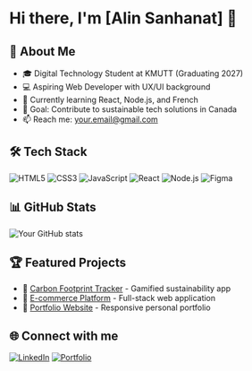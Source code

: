 # Hi there, I'm [Alin Sanhanat] 👋

## 🚀 About Me
- 🎓 Digital Technology Student at KMUTT (Graduating 2027)
- 💻 Aspiring Web Developer with UX/UI background
- 🌱 Currently learning React, Node.js, and French
- 🎯 Goal: Contribute to sustainable tech solutions in Canada
- 📫 Reach me: your.email@gmail.com

## 🛠️ Tech Stack
![HTML5](https://img.shields.io/badge/-HTML5-E34F26?style=flat&logo=html5&logoColor=white)
![CSS3](https://img.shields.io/badge/-CSS3-1572B6?style=flat&logo=css3&logoColor=white)
![JavaScript](https://img.shields.io/badge/-JavaScript-F7DF1E?style=flat&logo=javascript&logoColor=black)
![React](https://img.shields.io/badge/-React-61DAFB?style=flat&logo=react&logoColor=black)
![Node.js](https://img.shields.io/badge/-Node.js-339933?style=flat&logo=node.js&logoColor=white)
![Figma](https://img.shields.io/badge/-Figma-F24E1E?style=flat&logo=figma&logoColor=white)

## 📊 GitHub Stats
![Your GitHub stats](https://github-readme-stats.vercel.app/api?username=yourusername&show_icons=true&theme=radical)

## 🏆 Featured Projects
- 🌱 [Carbon Footprint Tracker](link) - Gamified sustainability app
- 🛒 [E-commerce Platform](link) - Full-stack web application
- 📱 [Portfolio Website](link) - Responsive personal portfolio

## 🌐 Connect with me
[![LinkedIn](https://img.shields.io/badge/-LinkedIn-0077B5?style=flat&logo=linkedin&logoColor=white)](your-linkedin)
[![Portfolio](https://img.shields.io/badge/-Portfolio-000?style=flat&logo=firefox&logoColor=white)](your-website)
